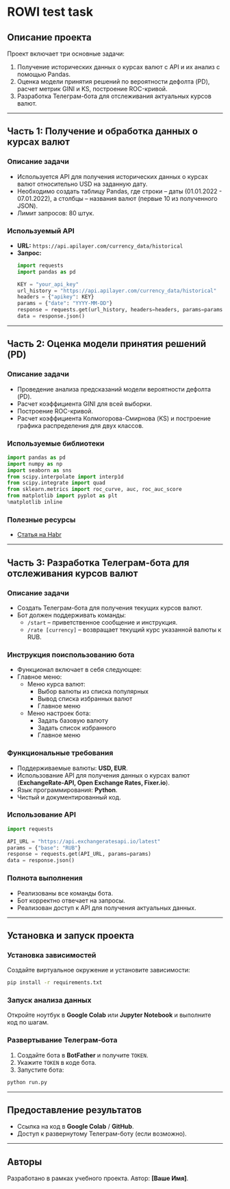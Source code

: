 # ROWI test task

## Описание проекта
Проект включает три основные задачи:
1. Получение исторических данных о курсах валют с API и их анализ с помощью Pandas.
2. Оценка модели принятия решений по вероятности дефолта (PD), расчет метрик GINI и KS, построение ROC-кривой.
3. Разработка Телеграм-бота для отслеживания актуальных курсов валют.

---

## Часть 1: Получение и обработка данных о курсах валют

### Описание задачи
- Используется API для получения исторических данных о курсах валют относительно USD на заданную дату.
- Необходимо создать таблицу Pandas, где строки – даты (01.01.2022 - 07.01.2022), а столбцы – названия валют (первые 10 из полученного JSON).
- Лимит запросов: 80 штук.

### Используемый API
- **URL:** `https://api.apilayer.com/currency_data/historical`
- **Запрос:**
  ```python
  import requests
  import pandas as pd
  
  KEY = "your_api_key"
  url_history = "https://api.apilayer.com/currency_data/historical"
  headers = {"apikey": KEY}
  params = {"date": "YYYY-MM-DD"}
  response = requests.get(url_history, headers=headers, params=params)
  data = response.json()
  ```

---

## Часть 2: Оценка модели принятия решений (PD)

### Описание задачи
- Проведение анализа предсказаний модели вероятности дефолта (PD).
- Расчет коэффициента GINI для всей выборки.
- Построение ROC-кривой.
- Расчет коэффициента Колмогорова-Смирнова (KS) и построение графика распределения для двух классов.

### Используемые библиотеки
```python
import pandas as pd
import numpy as np
import seaborn as sns
from scipy.interpolate import interp1d
from scipy.integrate import quad
from sklearn.metrics import roc_curve, auc, roc_auc_score
from matplotlib import pyplot as plt
%matplotlib inline
```

### Полезные ресурсы
- [Статья на Habr](https://habr.com/ru/company/ods/blog/350440/)

---

## Часть 3: Разработка Телеграм-бота для отслеживания курсов валют

### Описание задачи
- Создать Телеграм-бота для получения текущих курсов валют.
- Бот должен поддерживать команды:
  - `/start` – приветственное сообщение и инструкция.
  - `/rate [currency]` – возвращает текущий курс указанной валюты к RUB.

### Инструкция поиспользованию бота
 - Функционал включает в себя следующее:
 - Главное меню:
   - Меню курса валют:
     - Выбор валюты из списка популярных
     - Вывод списка избранных валют
     - Главное меню
   - Меню настроек бота:
     - Задать базовую валюту
     - Задать список избранного
     - Главное меню

### Функциональные требования
- Поддерживаемые валюты: **USD, EUR**.
- Использование API для получения данных о курсах валют (**ExchangeRate-API, Open Exchange Rates, Fixer.io**).
- Язык программирования: **Python**.
- Чистый и документированный код.

### Использование API
```python
import requests

API_URL = "https://api.exchangeratesapi.io/latest"
params = {"base": "RUB"}
response = requests.get(API_URL, params=params)
data = response.json()
```

### Полнота выполнения
- Реализованы все команды бота.
- Бот корректно отвечает на запросы.
- Реализован доступ к API для получения актуальных данных.

---

## Установка и запуск проекта

### Установка зависимостей
Создайте виртуальное окружение и установите зависимости:
```bash
pip install -r requirements.txt
```

### Запуск анализа данных
Откройте ноутбук в **Google Colab** или **Jupyter Notebook** и выполните код по шагам.

### Развертывание Телеграм-бота
1. Создайте бота в **BotFather** и получите `TOKEN`.
2. Укажите `TOKEN` в коде бота.
3. Запустите бота:
```bash
python run.py
```

---

## Предоставление результатов
- Ссылка на код в **Google Colab** / **GitHub**.
- Доступ к развернутому Телеграм-боту (если возможно).

---

## Авторы
Разработано в рамках учебного проекта. Автор: **[Ваше Имя]**.

